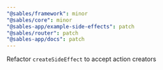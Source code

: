 ```yaml
---
"@sables/framework": minor
"@sables/core": minor
"@sables-app/example-side-effects": patch
"@sables/router": patch
"@sables-app/docs": patch
---
```


Refactor `createSideEffect` to accept action creators
